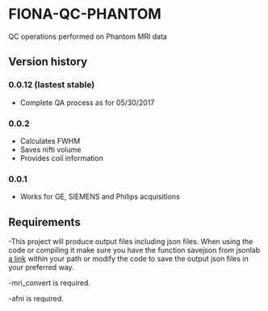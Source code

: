 # FIONA-QC-PHANTOM

QC operations performed on Phantom MRI data

## Version history

### 0.0.12 (lastest stable)

- Complete QA process as for 05/30/2017

### 0.0.2

- Calculates FWHM
- Saves nifti volume
- Provides coil information

### 0.0.1

- Works for GE, SIEMENS and Philips acquisitions

## Requirements

-This project will produce output files including json files. When using the code or compiling it make sure you have the function savejson from jsonlab [a link](https://www.mathworks.com/matlabcentral/fileexchange/33381-jsonlab--a-toolbox-to-encode-decode-json-files) within your path or modify the code to save the output json files in your preferred way.

-mri_convert is required.

-afni is required.

